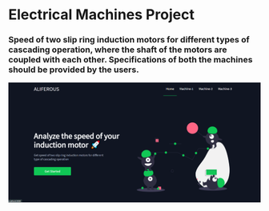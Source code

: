 # Electrical Machines Project

### Speed of two slip ring induction motors for different types of cascading operation, where the shaft of the motors are coupled with each other. Specifications of both the machines should be provided by the users.
<img src = 'https://github.com/Aniket762/electrical-machines/blob/main/UI.png'>
